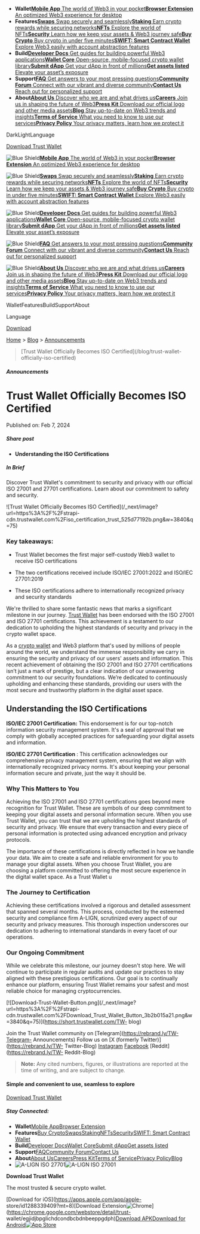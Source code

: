   * **Wallet**[**Mobile App** The world of Web3 in your pocket](/download)[**Browser Extension** An optimized Web3 experience for desktop](/browser-extension)
  * **Features**[**Swaps** Swap securely and seamlessly](/swap)[**Staking** Earn crypto rewards while securing networks](/staking)[**NFTs** Explore the world of NFTs](/nft)[**Security** Learn how we keep your assets & Web3 journey safe](/security)[**Buy Crypto** Buy crypto in under five minutes](/buy-crypto)[**SWIFT: Smart Contract Wallet** Explore Web3 easily with account abstraction features](/swift)
  * **Build**[**Developer Docs** Get guides for building powerful Web3 applications](https://developer.trustwallet.com/developer/)[**Wallet Core** Open-source, mobile-focused crypto wallet library](https://developer.trustwallet.com/developer/wallet-core)[**Submit dApp** Get your dApp in front of millions](https://developer.trustwallet.com/developer/listing-new-dapps)[**Get assets listed** Elevate your asset’s exposure](https://developer.trustwallet.com/developer/listing-new-assets)
  * **Support**[**FAQ** Get answers to your most pressing questions](https://community.trustwallet.com/c/helpcenter/8)[**Community Forum** Connect with our vibrant and diverse community](https://community.trustwallet.com/)[**Contact Us** Reach out for personalized support](https://support.trustwallet.com/en/support/home)
  * **About**[**About Us** Discover who we are and what drives us](/about-us)[**Careers** Join us in shaping the future of Web3](/careers)[**Press Kit** Download our official logo and other media assets](/press)[**Blog** Stay up-to-date on Web3 trends and insights](/blog)[**Terms of Service** What you need to know to use our services](/terms-of-service)[**Privacy Policy** Your privacy matters, learn how we protect it](/privacy-policy)

DarkLightLanguage

[Download Trust Wallet](/download)

[](/)

![Blue Shield](/_next/static/media/raw.4edbb099.svg)[**Mobile App** The world
of Web3 in your pocket](/download)[**Browser Extension** An optimized Web3
experience for desktop](/browser-extension)

![Blue Shield](/_next/static/media/raw.e7c57d68.svg)[**Swaps** Swap securely
and seamlessly](/swap)[**Staking** Earn crypto rewards while securing
networks](/staking)[**NFTs** Explore the world of NFTs](/nft)[**Security**
Learn how we keep your assets & Web3 journey safe](/security)[**Buy Crypto**
Buy crypto in under five minutes](/buy-crypto)[**SWIFT: Smart Contract
Wallet** Explore Web3 easily with account abstraction features](/swift)

![Blue Shield](/_next/static/media/raw.b373ab3f.svg)[**Developer Docs** Get
guides for building powerful Web3
applications](https://developer.trustwallet.com/developer/)[**Wallet Core**
Open-source, mobile-focused crypto wallet
library](https://developer.trustwallet.com/developer/wallet-core)[**Submit
dApp** Get your dApp in front of
millions](https://developer.trustwallet.com/developer/listing-new-dapps)[**Get
assets listed** Elevate your asset’s
exposure](https://developer.trustwallet.com/developer/listing-new-assets)

![Blue Shield](/_next/static/media/raw.1211abf0.svg)[**FAQ** Get answers to
your most pressing
questions](https://community.trustwallet.com/c/helpcenter/8)[**Community
Forum** Connect with our vibrant and diverse
community](https://community.trustwallet.com/)[**Contact Us** Reach out for
personalized support](https://support.trustwallet.com/en/support/home)

![Blue Shield](/_next/static/media/raw.9a6dd06f.svg)[**About Us** Discover who
we are and what drives us](/about-us)[**Careers** Join us in shaping the
future of Web3](/careers)[**Press Kit** Download our official logo and other
media assets](/press)[**Blog** Stay up-to-date on Web3 trends and
insights](/blog)[**Terms of Service** What you need to know to use our
services](/terms-of-service)[**Privacy Policy** Your privacy matters, learn
how we protect it](/privacy-policy)

[](/)

WalletFeaturesBuildSupportAbout

Language

[Download](/download)

[Home](/)  >  [Blog](/blog)  >  [Announcements](/blog?category=Announcements)
>  [Trust Wallet Officially Becomes ISO Certified](/blog/trust-wallet-
officially-iso-certified)

##### Announcements

# Trust Wallet Officially Becomes ISO Certified

Published on: Feb 7, 2024

##### Share post

[](https://facebook.com/trustwalletapp)[](https://github.com/trustwallet)[](https://instagram.com/trustwallet)[](https://twitter.com/trustwallet)[](https://discord.gg/trustwallet)[](https://reddit.com/r/trustapp)[](https://t.me/trustwallet)

  * **Understanding the ISO Certifications**

##### In Brief

Discover Trust Wallet's commitment to security and privacy with our official
ISO 27001 and 27701 certifications. Learn about our commitment to safety and
security.

![Trust Wallet Officially Becomes ISO
Certified](/_next/image?url=https%3A%2F%2Fstrapi-
cdn.trustwallet.com%2Fiso_certification_trust_525d77192b.png&w=3840&q=75)

### Key takeaways:

  * Trust Wallet becomes the first major self-custody Web3 wallet to receive ISO certifications

  * The two certifications received include ISO/IEC 27001:2022 and ISO/IEC 27701:2019

  * These ISO certifications adhere to internationally recognized privacy and security standards

We're thrilled to share some fantastic news that marks a significant milestone
in our journey. [Trust Wallet](https://trustwallet.com/download) has been
endorsed with the ISO 27001 and ISO 27701 certifications. This achievement is
a testament to our dedication to upholding the highest standards of security
and privacy in the crypto wallet space.

As a [crypto wallet](https://trustwallet.com/blog/crypto-wallet) and Web3
platform that's used by millions of people around the world, we understand the
immense responsibility we carry in ensuring the security and privacy of our
users' assets and information. This recent achievement of obtaining the ISO
27001 and ISO 27701 certifications isn’t just a mark of prestige, but a clear
indication of our unwavering commitment to our security foundations. We’re
dedicated to continuously upholding and enhancing these standards, providing
our users with the most secure and trustworthy platform in the digital asset
space.

## Understanding the ISO Certifications

**ISO/IEC 27001 Certification:** This endorsement is for our top-notch
information security management system. It's a seal of approval that we comply
with globally accepted practices for safeguarding your digital assets and
information.

**ISO/IEC 27701 Certification** : This certification acknowledges our
comprehensive privacy management system, ensuring that we align with
internationally recognized privacy norms. It's about keeping your personal
information secure and private, just the way it should be.

### Why This Matters to You

Achieving the ISO 27001 and ISO 27701 certifications goes beyond mere
recognition for Trust Wallet. These are symbols of our deep commitment to
keeping your digital assets and personal information secure. When you use
Trust Wallet, you can trust that we are upholding the highest standards of
security and privacy. We ensure that every transaction and every piece of
personal information is protected using advanced encryption and privacy
protocols.

The importance of these certifications is directly reflected in how we handle
your data. We aim to create a safe and reliable environment for you to manage
your digital assets. When you choose Trust Wallet, you are choosing a platform
committed to offering the most secure experience in the digital wallet space.
As a Trust Wallet u

### The Journey to Certification

Achieving these certifications involved a rigorous and detailed assessment
that spanned several months. This process, conducted by the esteemed security
and compliance firm A-LIGN, scrutinized every aspect of our security and
privacy measures. This thorough inspection underscores our dedication to
adhering to international standards in every facet of our operations.

### Our Ongoing Commitment

While we celebrate this milestone, our journey doesn't stop here. We will
continue to participate in regular audits and update our practices to stay
aligned with these prestigious certifications. Our goal is to continually
enhance our platform, ensuring Trust Wallet remains your safest and most
reliable choice for managing cryptocurrencies.

[![Download-Trust-Wallet-Button.png](/_next/image?url=https%3A%2F%2Fstrapi-
cdn.trustwallet.com%2FDownload_Trust_Wallet_Button_3b2b015a21.png&w=3840&q=75)](https://short.trustwallet.com/TW-
blog)

Join the Trust Wallet community on [Telegram](https://rebrand.ly/TW-Telegram-
Announcements) Follow us on [X (formerly Twitter)](https://rebrand.ly/TW-
Twitter-Blog) [Instagram](https://rebrand.ly/TW-Insta-Blog)
[Facebook](https://rebrand.ly/TW-FB-Blog) [Reddit](https://rebrand.ly/TW-
Reddit-Blog)

> **Note:** Any cited numbers, figures, or illustrations are reported at the
> time of writing, and are subject to change.

#### Simple and convenient to use, seamless to explore

[Download Trust Wallet](/download)

##### Stay Connected:

[](https://facebook.com/trustwalletapp)[](https://github.com/trustwallet)[](https://instagram.com/trustwallet)[](https://twitter.com/trustwallet)[](https://discord.gg/trustwallet)[](https://reddit.com/r/trustapp)[](https://t.me/trustwallet)

  * **Wallet**[Mobile App](/download)[Browser Extension](/browser-extension)
  * **Features**[Buy Crypto](/buy-crypto)[Swaps](/swap)[Staking](/staking)[NFTs](/nft)[Security](/security)[SWIFT: Smart Contract Wallet](/swift)
  * **Build**[Developer Docs](https://developer.trustwallet.com/developer/)[Wallet Core](https://developer.trustwallet.com/developer/wallet-core)[Submit dApp](https://developer.trustwallet.com/developer/listing-new-dapps)[Get assets listed](https://developer.trustwallet.com/developer/listing-new-assets)
  * **Support**[FAQ](https://community.trustwallet.com/c/helpcenter/8)[Community Forum](https://community.trustwallet.com/)[Contact Us](https://support.trustwallet.com/en/support/home)
  * **About**[About Us](/about-us)[Careers](/careers)[Press Kit](/press)[Terms of Service](/terms-of-service)[Privacy Policy](/privacy-policy)[Blog](/blog)
  * ![A-LIGN ISO 27701](/_next/static/media/image.8354ab2c.svg)![A-LIGN ISO 27001](/_next/static/media/image.7f0b3bc9.svg)

**Download Trust Wallet**

The most trusted & secure crypto wallet.

[Download for iOS](https://apps.apple.com/app/apple-
store/id1288339409?mt=8)[Download
Extension![Chrome](/_next/static/media/raw.7dd85797.svg)](https://chrome.google.com/webstore/detail/trust-
wallet/egjidjbpglichdcondbcbdnbeeppgdph)[Download APK](/download/apk)[Download
for Android![App
Store](/_next/image?url=%2F_next%2Fstatic%2Fmedia%2Fimage.5ee64b2e.png&w=256&q=75)](https://play.google.com/store/apps/details?id=com.wallet.crypto.trustapp)

